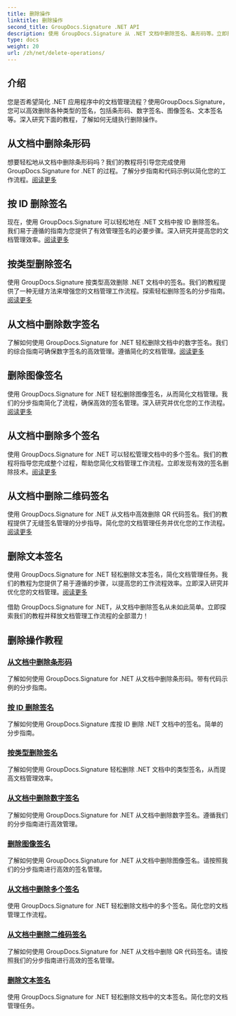 ```yaml
---
title: 删除操作
linktitle: 删除操作
second_title: GroupDocs.Signature .NET API
description: 使用 GroupDocs.Signature 从 .NET 文档中删除签名、条形码等。立即探索高效文档管理教程！
type: docs
weight: 20
url: /zh/net/delete-operations/
---
```

## 介绍

您是否希望简化 .NET 应用程序中的文档管理流程？使用GroupDocs.Signature，您可以高效删除各种类型的签名，包括条形码、数字签名、图像签名、文本签名等。深入研究下面的教程，了解如何无缝执行删除操作。

## 从文档中删除条形码
想要轻松地从文档中删除条形码吗？我们的教程将引导您完成使用 GroupDocs.Signature for .NET 的过程。了解分步指南和代码示例以简化您的工作流程。[阅读更多](./delete-barcode/)

## 按 ID 删除签名
现在，使用 GroupDocs.Signature 可以轻松地在 .NET 文档中按 ID 删除签名。我们易于遵循的指南为您提供了有效管理签名的必要步骤。深入研究并提高您的文档管理效率。[阅读更多](./delete-signature-by-id/)

## 按类型删除签名
使用 GroupDocs.Signature 按类型高效删除 .NET 文档中的签名。我们的教程提供了一种无缝方法来增强您的文档管理工作流程。探索轻松删除签名的分步指南。[阅读更多](./delete-signature-by-type/)

## 从文档中删除数字签名
了解如何使用 GroupDocs.Signature for .NET 轻松删除文档中的数字签名。我们的综合指南可确保数字签名的高效管理。遵循简化的文档管理。[阅读更多](./delete-digital-signature/)

## 删除图像签名
使用 GroupDocs.Signature for .NET 轻松删除图像签名，从而简化文档管理。我们的分步指南简化了流程，确保高效的签名管理。深入研究并优化您的工作流程。[阅读更多](./delete-image-signature/)

## 从文档中删除多个签名
使用 GroupDocs.Signature for .NET 可以轻松管理文档中的多个签名。我们的教程将指导您完成整个过程，帮助您简化文档管理工作流程。立即发现有效的签名删除技术。[阅读更多](./delete-multiple-signatures/)

## 从文档中删除二维码签名
使用 GroupDocs.Signature for .NET 从文档中高效删除 QR 代码签名。我们的教程提供了无缝签名管理的分步指导。简化您的文档管理任务并优化您的工作流程。[阅读更多](./delete-qr-code-signature/)

## 删除文本签名
使用 GroupDocs.Signature for .NET 轻松删除文本签名，简化文档管理任务。我们的教程为您提供了易于遵循的步骤，以提高您的工作流程效率。立即深入研究并优化您的文档管理。[阅读更多](./delete-text-signature/)

借助 GroupDocs.Signature for .NET，从文档中删除签名从未如此简单。立即探索我们的教程并释放文档管理工作流程的全部潜力！
## 删除操作教程
### [从文档中删除条形码](./delete-barcode/)
了解如何使用 GroupDocs.Signature for .NET 从文档中删除条形码。带有代码示例的分步指南。
### [按 ID 删除签名](./delete-signature-by-id/)
了解如何使用 GroupDocs.Signature 库按 ID 删除 .NET 文档中的签名。简单的分步指南。
### [按类型删除签名](./delete-signature-by-type/)
了解如何使用 GroupDocs.Signature 轻松删除 .NET 文档中的类型签名，从而提高文档管理效率。
### [从文档中删除数字签名](./delete-digital-signature/)
了解如何使用 GroupDocs.Signature for .NET 从文档中删除数字签名。遵循我们的分步指南进行高效管理。
### [删除图像签名](./delete-image-signature/)
了解如何使用 GroupDocs.Signature for .NET 从文档中删除图像签名。请按照我们的分步指南进行高效的签名管理。
### [从文档中删除多个签名](./delete-multiple-signatures/)
使用 GroupDocs.Signature for .NET 轻松删除文档中的多个签名。简化您的文档管理工作流程。
### [从文档中删除二维码签名](./delete-qr-code-signature/)
了解如何使用 GroupDocs.Signature for .NET 从文档中删除 QR 代码签名。请按照我们的分步指南进行高效的签名管理。
### [删除文本签名](./delete-text-signature/)
使用 GroupDocs.Signature for .NET 轻松删除文档中的文本签名。简化您的文档管理任务。